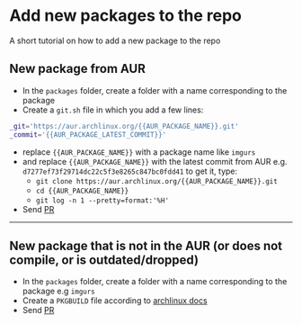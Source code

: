# Add new packages to the repo

A short tutorial on how to add a new package to the repo

## New package from AUR

- In the `packages` folder, create a folder with a name corresponding to the package
- Create a `git.sh` file in which you add a few lines:
```bash
_git='https://aur.archlinux.org/{{AUR_PACKAGE_NAME}}.git'
_commit='{{AUR_PACKAGE_LATEST_COMMIT}}'
```
- replace `{{AUR_PACKAGE_NAME}}` with a package name like `imgurs`
- and replace `{{AUR_PACKAGE_NAME}}` with the latest commit from AUR e.g. `d7277ef73f29714dc22c5f3e8265c847bc0fdd41` to get it, type:
  - `git clone https://aur.archlinux.org/{{AUR_PACKAGE_NAME}}.git`
  - `cd {{AUR_PACKAGE_NAME}}`
  - `git log -n 1 --pretty=format:'%H'`
- Send [PR]

---

## New package that is not in the AUR (or does not compile, or is outdated/dropped)

- In the `packages` folder, create a folder with a name corresponding to the package e.g `imgurs`
- Create a `PKGBUILD` file according to [archlinux docs](https://wiki.archlinux.org/title/PKGBUILD)
- Send [PR]

[PR]: https://github.com/archlinux-pkg/packages/pulls
